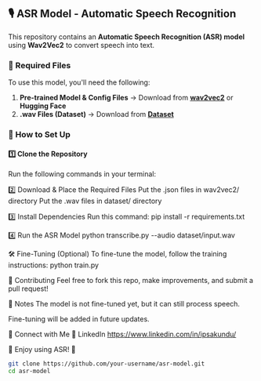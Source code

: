 ## 🎙️ ASR Model - Automatic Speech Recognition  

This repository contains an **Automatic Speech Recognition (ASR) model** using **Wav2Vec2** to convert speech into text.  

### 🔹 Required Files  
To use this model, you'll need the following:  
1. **Pre-trained Model & Config Files** → Download from **[wav2vec2](https://github.com/aiwithipsa/ASR-Model/tree/main/wav2vec2)** or **Hugging Face**  
2. **.wav Files (Dataset)** → Download from **[Dataset](https://github.com/aiwithipsa/ASR-Model/tree/main/dataset)**  

### 📌 How to Set Up  

#### **1️⃣ Clone the Repository**  
Run the following commands in your terminal:  


2️⃣ Download & Place the Required Files
Put the .json files in wav2vec2/ directory
Put the .wav files in dataset/ directory

3️⃣ Install Dependencies
Run this command:
pip install -r requirements.txt

4️⃣ Run the ASR Model
python transcribe.py --audio dataset/input.wav

🛠 Fine-Tuning (Optional)
To fine-tune the model, follow the training instructions:
python train.py

🤝 Contributing
Feel free to fork this repo, make improvements, and submit a pull request!

📌 Notes
The model is not fine-tuned yet, but it can still process speech.

Fine-tuning will be added in future updates.


📢 Connect with Me
🔗 LinkedIn https://www.linkedin.com/in/ipsakundu/

🔹 Enjoy using ASR! 🔹


```bash
git clone https://github.com/your-username/asr-model.git
cd asr-model
